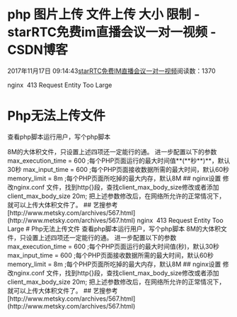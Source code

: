 # php 图片上传  文件上传 大小 限制 - starRTC免费im直播会议一对一视频 - CSDN博客
2017年11月17日 09:14:43[starRTC免费IM直播会议一对一视频](https://me.csdn.net/elesos)阅读数：1370

nginx 
413 Request Entity Too Large
# Php无法上传文件
查看php脚本运行用户，写个php脚本
<?php
echo shell_exec("id -a");
http.conf中
User apache
Group apache
修改网站目录用户为apache即可。

# 修改php上传文件大小限制
打开php.ini，首先找到
file_uploads = on ;是否允许通过HTTP上传文件的开关。默认为ON即是开
upload_tmp_dir ;文件上传至服务器上存储临时文件的地方，如果没指定就会用系统默认的临时文件夹
upload_max_filesize = 20m ;望文生意，即允许上传文件大小的最大值。默认为2M
post_max_size = 8m ;指通过表单POST给PHP的所能接收的最大值，包括表单里的所有值。默认为8M
一般地，设置好上述四个参数后，上传<=8M的文件是不成问题，在网络正常的情况下。
但如果要上传>8M的大体积文件，只设置上述四项还一定能行的通。
进一步配置以下的参数
max_execution_time = 600 ;每个PHP页面运行的最大时间值**(**秒**)**，默认30秒
max_input_time = 600 ;每个PHP页面接收数据所需的最大时间，默认60秒
memory_limit = 8m ;每个PHP页面所吃掉的最大内存，默认8M
## nginx设置
修改nginx.conf 文件，找到http{}段，查找client_max_body_size修改或者添加
client_max_body_size 20m;
把上述参数修改后，在网络所允许的正常情况下，就可以上传大体积文件了。
## 艺搜参考
[http://www.metsky.com/archives/567.html](http://www.metsky.com/archives/567.html)

nginx 
413 Request Entity Too Large
# Php无法上传文件
查看php脚本运行用户，写个php脚本
<?php
echo shell_exec("id -a");
http.conf中
User apache
Group apache
修改网站目录用户为apache即可。

# 修改php上传文件大小限制
打开php.ini，首先找到
file_uploads = on ;是否允许通过HTTP上传文件的开关。默认为ON即是开
upload_tmp_dir ;文件上传至服务器上存储临时文件的地方，如果没指定就会用系统默认的临时文件夹
upload_max_filesize = 20m ;望文生意，即允许上传文件大小的最大值。默认为2M
post_max_size = 8m ;指通过表单POST给PHP的所能接收的最大值，包括表单里的所有值。默认为8M
一般地，设置好上述四个参数后，上传<=8M的文件是不成问题，在网络正常的情况下。
但如果要上传>8M的大体积文件，只设置上述四项还一定能行的通。
进一步配置以下的参数
max_execution_time = 600 ;每个PHP页面运行的最大时间值(秒)，默认30秒
max_input_time = 600 ;每个PHP页面接收数据所需的最大时间，默认60秒
memory_limit = 8m ;每个PHP页面所吃掉的最大内存，默认8M
## nginx设置
修改nginx.conf 文件，找到http{}段，查找client_max_body_size修改或者添加
client_max_body_size 20m;
把上述参数修改后，在网络所允许的正常情况下，就可以上传大体积文件了。
## 艺搜参考
[http://www.metsky.com/archives/567.html](http://www.metsky.com/archives/567.html)
